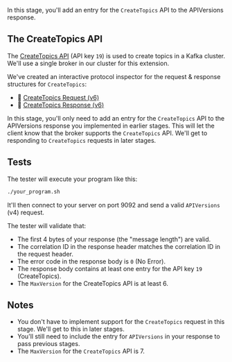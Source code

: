 In this stage, you'll add an entry for the `CreateTopics` API to the APIVersions response.

## The CreateTopics API

The [CreateTopics API](https://kafka.apache.org/protocol#The_Messages_CreateTopics) (API key `19`) is used to create topics in a Kafka cluster. We'll use a single broker in our cluster for this extension.

We've created an interactive protocol inspector for the request & response structures for `CreateTopics`:

- 🔎 [CreateTopics Request (v6)](https://binspec.org/kafka-createtopics-request-v6)
- 🔎 [CreateTopics Response (v6)](https://binspec.org/kafka-createtopics-response-v6)

In this stage, you'll only need to add an entry for the `CreateTopics` API to the APIVersions response you implemented in earlier stages. This will let the client know that the broker supports the `CreateTopics` API. We'll get to responding to `CreateTopics` requests in later stages.

## Tests

The tester will execute your program like this:

```bash
./your_program.sh
```

It'll then connect to your server on port 9092 and send a valid `APIVersions` (v4) request.

The tester will validate that:

- The first 4 bytes of your response (the "message length") are valid.
- The correlation ID in the response header matches the correlation ID in the request header.
- The error code in the response body is `0` (No Error).
- The response body contains at least one entry for the API key `19` (CreateTopics).
- The `MaxVersion` for the CreateTopics API is at least 6.

## Notes

- You don't have to implement support for the `CreateTopics` request in this stage. We'll get to this in later stages.
- You'll still need to include the entry for `APIVersions` in your response to pass previous stages.
- The `MaxVersion` for the `CreateTopics` API is 7.
